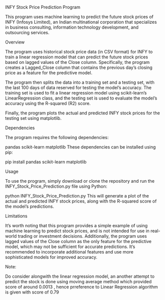 INFY Stock Price Prediction Program

This program uses machine learning to predict the future stock prices of INFY (Infosys Limited), an Indian multinational corporation that specializes in business consulting, information technology development, and outsourcing services.

Overview

The program uses historical stock price data (in CSV format) for INFY to train a linear regression model that can predict the future stock prices based on lagged values of the Close column. Specifically, the program creates a Lagged_Close column that contains the previous day’s closing price as a feature for the predictive model.

The program then splits the data into a training set and a testing set, with the last 100 days of data reserved for testing the model’s accuracy. The training set is used to fit a linear regression model using scikit-learn’s LinearRegression class, and the testing set is used to evaluate the model’s accuracy using the R-squared (R2) score.

Finally, the program plots the actual and predicted INFY stock prices for the testing set using matplotlib.

Dependencies

The program requires the following dependencies:

pandas
scikit-learn
matplotlib
These dependencies can be installed using pip:

pip install pandas scikit-learn matplotlib

Usage

To use the program, simply download or clone the repository and run the INFY_Stock_Price_Prediction.py file using Python:

python INFY_Stock_Price_Prediction.py
This will generate a plot of the actual and predicted INFY stock prices, along with the R-squared score of the model’s predictions.

Limitations

It’s worth noting that this program provides a simple example of using machine learning to predict stock prices, and is not intended for use in real-world trading or investment decisions. Additionally, the program uses lagged values of the Close column as the only feature for the predictive model, which may not be sufficient for accurate predictions. It’s recommended to incorporate additional features and use more sophisticated models for improved accuracy.

Note:

Do consider alongwith the linear regression model, an another attempt to predict the stock is done using moving average method which provided score of around 0.0013
, hence prreference to Linear Regression algorithm is given with score of 0.79
